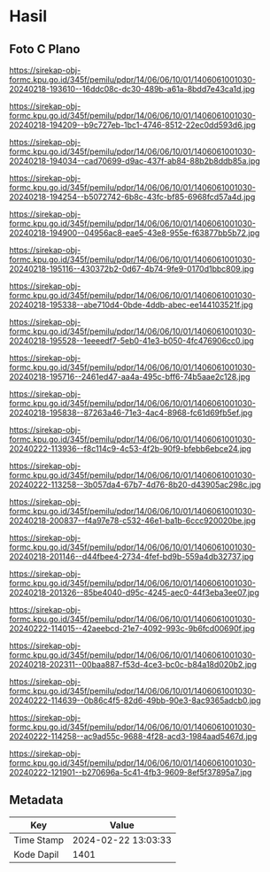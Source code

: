 # Hasil

## Foto C Plano

https://sirekap-obj-formc.kpu.go.id/345f/pemilu/pdpr/14/06/06/10/01/1406061001030-20240218-193610--16ddc08c-dc30-489b-a61a-8bdd7e43ca1d.jpg

https://sirekap-obj-formc.kpu.go.id/345f/pemilu/pdpr/14/06/06/10/01/1406061001030-20240218-194209--b9c727eb-1bc1-4746-8512-22ec0dd593d6.jpg

https://sirekap-obj-formc.kpu.go.id/345f/pemilu/pdpr/14/06/06/10/01/1406061001030-20240218-194034--cad70699-d9ac-437f-ab84-88b2b8ddb85a.jpg

https://sirekap-obj-formc.kpu.go.id/345f/pemilu/pdpr/14/06/06/10/01/1406061001030-20240218-194254--b5072742-6b8c-43fc-bf85-6968fcd57a4d.jpg

https://sirekap-obj-formc.kpu.go.id/345f/pemilu/pdpr/14/06/06/10/01/1406061001030-20240218-194900--04956ac8-eae5-43e8-955e-f63877bb5b72.jpg

https://sirekap-obj-formc.kpu.go.id/345f/pemilu/pdpr/14/06/06/10/01/1406061001030-20240218-195116--430372b2-0d67-4b74-9fe9-0170d1bbc809.jpg

https://sirekap-obj-formc.kpu.go.id/345f/pemilu/pdpr/14/06/06/10/01/1406061001030-20240218-195338--abe710d4-0bde-4ddb-abec-ee144103521f.jpg

https://sirekap-obj-formc.kpu.go.id/345f/pemilu/pdpr/14/06/06/10/01/1406061001030-20240218-195528--1eeeedf7-5eb0-41e3-b050-4fc476906cc0.jpg

https://sirekap-obj-formc.kpu.go.id/345f/pemilu/pdpr/14/06/06/10/01/1406061001030-20240218-195716--2461ed47-aa4a-495c-bff6-74b5aae2c128.jpg

https://sirekap-obj-formc.kpu.go.id/345f/pemilu/pdpr/14/06/06/10/01/1406061001030-20240218-195838--87263a46-71e3-4ac4-8968-fc61d69fb5ef.jpg

https://sirekap-obj-formc.kpu.go.id/345f/pemilu/pdpr/14/06/06/10/01/1406061001030-20240222-113936--f8c114c9-4c53-4f2b-90f9-bfebb6ebce24.jpg

https://sirekap-obj-formc.kpu.go.id/345f/pemilu/pdpr/14/06/06/10/01/1406061001030-20240222-113258--3b057da4-67b7-4d76-8b20-d43905ac298c.jpg

https://sirekap-obj-formc.kpu.go.id/345f/pemilu/pdpr/14/06/06/10/01/1406061001030-20240218-200837--f4a97e78-c532-46e1-ba1b-6ccc920020be.jpg

https://sirekap-obj-formc.kpu.go.id/345f/pemilu/pdpr/14/06/06/10/01/1406061001030-20240218-201146--d44fbee4-2734-4fef-bd9b-559a4db32737.jpg

https://sirekap-obj-formc.kpu.go.id/345f/pemilu/pdpr/14/06/06/10/01/1406061001030-20240218-201326--85be4040-d95c-4245-aec0-44f3eba3ee07.jpg

https://sirekap-obj-formc.kpu.go.id/345f/pemilu/pdpr/14/06/06/10/01/1406061001030-20240222-114015--42aeebcd-21e7-4092-993c-9b6fcd00690f.jpg

https://sirekap-obj-formc.kpu.go.id/345f/pemilu/pdpr/14/06/06/10/01/1406061001030-20240218-202311--00baa887-f53d-4ce3-bc0c-b84a18d020b2.jpg

https://sirekap-obj-formc.kpu.go.id/345f/pemilu/pdpr/14/06/06/10/01/1406061001030-20240222-114639--0b86c4f5-82d6-49bb-90e3-8ac9365adcb0.jpg

https://sirekap-obj-formc.kpu.go.id/345f/pemilu/pdpr/14/06/06/10/01/1406061001030-20240222-114258--ac9ad55c-9688-4f28-acd3-1984aad5467d.jpg

https://sirekap-obj-formc.kpu.go.id/345f/pemilu/pdpr/14/06/06/10/01/1406061001030-20240222-121901--b270696a-5c41-4fb3-9609-8ef5f37895a7.jpg


## Metadata

| Key        | Value               |
| ---------- | ------------------- |
| Time Stamp | 2024-02-22 13:03:33 |
| Kode Dapil | 1401                |



